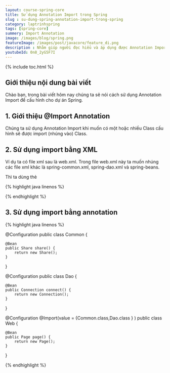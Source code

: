 ```yaml
---
layout: course-spring-core
title: Sử dụng Annotation Import trong Spring
slug : su-dung-spring-annotation-import-trong-spring
category: laptrinhspring
tags: [spring-core]
summery: Import Annotation
image: /images/blog/spring.png
featureImage: /images/post/javacore/feature_di.png
description : Nhằm giúp người đọc hiểu và áp dụng được Annotation Import trong lập trình Spring. Bài viết lần lượt giới thiệu để bạn hiểu được @Import Annotation trong Spring là gì? Khi nào thì được sử dụng trong Spring? Đồng thời trong những chia sẻ tiếp theo của bài viết, người đọc sẽ được hướng dẫn để sử dụng import bằng XML và sử dụng import bằng Annotation khi lập trình Spring như thế nào cho hiệu quả.
youtubeId: 0n8_2yG5F7I
---
```


{% include toc.html %}

## **Giới thiệu nội dung bài viết**

Chào bạn, trong bài viết hôm nay chúng ta sẽ nói cách sử dụng Annotation Import để cấu hình cho dự án Spring.
 

## **1. Giới thiệu @Import Annotation**

Chúng ta sử dụng Annotation Import khi muốn có một hoặc nhiều Class cấu hình sẽ được import (nhúng vào) Class.

## **2. Sử dụng import bằng XML**

Ví dụ ta có file xml sau là web.xml. Trong file web.xml này ta muốn nhúng các file xml khác là spring-common.xml, spring-dao.xml và spring-beans. 

Thì ta dùng thẻ <import>

{% highlight java linenos %}

<beans xmlns="http://www.springframework.org/schema/beans"
 xmlns:xsi="http://www.w3.org/2001/XMLSchema-instance"
 xsi:schemaLocation="http://www.springframework.org/schema/beans
 http://www.springframework.org/schema/beans/spring-beans.xsd">

 <import resource="common/spring-common.xml"/>
        <import resource="dao/spring-dao.xml"/>
        <import resource="beans/spring-beans.xml"/>
 
</beans>

{% endhighlight %}


## **3. Sử dụng import bằng annotation**

{% highlight java linenos %}

@Configuration
public class Common {

    @Bean
    public Share share() {
        return new Share();
    }
}

@Configuration
public class Dao {

    @Bean
    public Connection connect() {
        return new Connection();
    }
}


@Configuration
@Import(value = {Common.class,Dao.class } )
public class Web {

    @Bean
    public Page page() {
        return new Page();
    }
}

{% endhighlight %}






